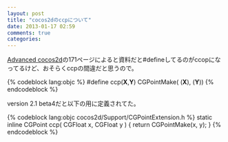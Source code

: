 ```yaml
---
layout: post
title: "cocos2dのccpについて"
date: 2013-01-17 02:59
comments: true
categories:
---
```


[Advanced cocos2d](http://www.slideshare.net/seasons/advanced-cocos2d)の171ページによると資料だと#defineしてるのがccopになってるけど、おそらくccpの間違だと思うので。

{% codeblock lang:objc %}
#define ccp(__X__,__Y__) CGPointMake( (__X__), (__Y__))
{% endcodeblock %}

version 2.1 beta4だと以下の用に定義されてた。

{% codeblock lang:objc cocos2d/Support/CGPointExtension.h %}
static inline CGPoint ccp( CGFloat x, CGFloat y ) {
    return CGPointMake(x, y);
}
{% endcodeblock %}
